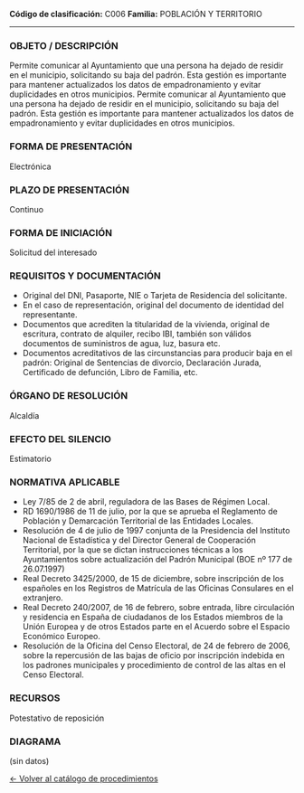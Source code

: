 
**Código de clasificación:** C006
**Familia:** POBLACIÓN Y TERRITORIO

---

### OBJETO / DESCRIPCIÓN

Permite comunicar al Ayuntamiento que una persona ha dejado de residir en el municipio, solicitando su baja del padrón. Esta gestión es importante para mantener actualizados los datos de empadronamiento y evitar duplicidades en otros municipios.
Permite comunicar al Ayuntamiento que una persona ha dejado de residir en el municipio, solicitando su baja del padrón. Esta gestión es importante para mantener actualizados los datos de empadronamiento y evitar duplicidades en otros municipios.

### FORMA DE PRESENTACIÓN

Electrónica

### PLAZO DE PRESENTACIÓN

Continuo

### FORMA DE INICIACIÓN

Solicitud del interesado

### REQUISITOS Y DOCUMENTACIÓN

- Original del DNI, Pasaporte, NIE o Tarjeta de Residencia del solicitante.
- En el caso de representación, original del documento de identidad del representante.
- Documentos que acrediten la titularidad de la vivienda, original de escritura, contrato de alquiler, recibo IBI, también son válidos documentos de suministros de agua, luz, basura etc.
- Documentos acreditativos de las circunstancias para producir baja en el padrón: Original de Sentencias de divorcio, Declaración Jurada, Certificado de defunción, Libro de Familia, etc.

### ÓRGANO DE RESOLUCIÓN

Alcaldía

### EFECTO DEL SILENCIO

Estimatorio

### NORMATIVA APLICABLE

- Ley 7/85 de 2 de abril, reguladora de las Bases de Régimen Local.
- RD 1690/1986 de 11 de julio, por la que se aprueba el Reglamento de Población y Demarcación Territorial de las Entidades Locales.
- Resolución de 4 de julio de 1997 conjunta de la Presidencia del Instituto Nacional de Estadística y del Director General de Cooperación Territorial, por la que se dictan instrucciones técnicas a los Ayuntamientos sobre actualización del Padrón Municipal (BOE nº 177 de 26.07.1997)
- Real Decreto 3425/2000, de 15 de diciembre, sobre inscripción de los españoles en los Registros de Matrícula de las Oficinas Consulares en el extranjero.
- Real Decreto 240/2007, de 16 de febrero, sobre entrada, libre circulación y residencia en España de ciudadanos de los Estados miembros de la Unión Europea y de otros Estados parte en el Acuerdo sobre el Espacio Económico Europeo.
- Resolución de la Oficina del Censo Electoral, de 24 de febrero de 2006, sobre la repercusión de las bajas de oficio por inscripción indebida en los padrones municipales y procedimiento de control de las altas en el Censo Electoral.

### RECURSOS

Potestativo de reposición

### DIAGRAMA

(sin datos)


[← Volver al catálogo de procedimientos](../buscador.md)